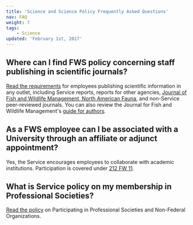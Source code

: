 ```yaml
---
title: 'Science and Science Policy Frequently Asked Questions'
nav: FAQ
weight: 7
tags:
    - Science
updated: 'February 1st, 2017'
---
```


## Where can I find FWS policy concerning staff publishing in scientific journals?

[Read the requirements](https://www.fws.gov/policy/117fw1.html) for employees publishing scientific information in any outlet, including Service reports, reports for other agencies, [Journal of Fish and Wildlife Management, North American Fauna](https://www.fws.gov/science/publicationsys.html), and non-Service peer-reviewed journals.  You can also review the Journal for Fish and Wildlife Management's [guide for authors](https://www.fws.gov/science/guideforauthors.html).

## As a FWS employee can I be associated with a University through an affiliate or adjunct appointment?

Yes, the Service encourages employees to collaborate with academic institutions.  Participation is covered under [212 FW 11](https://www.fws.gov/policy/212fw11.html).

## What is Service policy on my membership in Professional Societies?

[Read the policy](https://www.fws.gov/policy/212fw4.html) on Participating in Professional Societies and Non-Federal Organizations.
